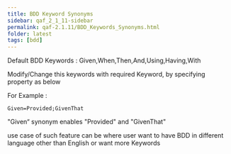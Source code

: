```yaml
---
title: BDD Keyword Synonyms
sidebar: qaf_2_1_11-sidebar
permalink: qaf-2.1.11/BDD_Keywords_Synonyms.html
folder: latest
tags: [bdd]
---
```


Default BDD Keywords : Given,When,Then,And,Using,Having,With

Modify/Change this keywords with required Keyword, by specifying property as below

For Example :

``` 
Given=Provided;GivenThat
```

"Given“ synonym enables "Provided" and "GivenThat"

use case of such feature can be where user want to have BDD in different language other than English or want more Keywords

